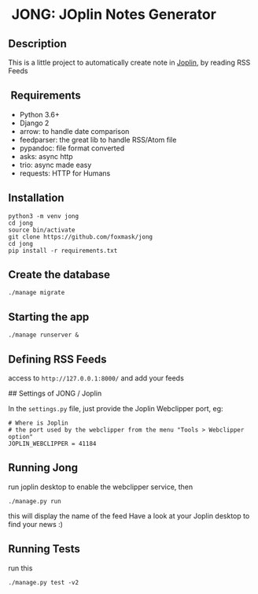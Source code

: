 #  JONG: JOplin Notes Generator

## Description

This is a little project to automatically create note in [Joplin](https://github.com/laurent22/joplin), by reading RSS Feeds

##  Requirements

* Python 3.6+
* Django 2
* arrow: to handle date comparison
* feedparser: the great lib to handle RSS/Atom file
* pypandoc: file format converted
* asks: async http
* trio: async made easy
* requests: HTTP for Humans

## Installation

```
python3 -m venv jong
cd jong
source bin/activate
git clone https://github.com/foxmask/jong
cd jong
pip install -r requirements.txt
```

## Create the database

```
./manage migrate
```

## Starting the app

```
./manage runserver &
```

## Defining RSS Feeds

access to `http://127.0.0.1:8000/` and add your feeds

## Settings of JONG / Joplin

In the `settings.py` file, just provide the Joplin Webclipper port, eg:
```
# Where is Joplin
# the port used by the webclipper from the menu "Tools > Webclipper option"
JOPLIN_WEBCLIPPER = 41184
```

## Running Jong

run joplin desktop to enable the webclipper service, then 

```
./manage.py run 
``` 

this will display the name of the feed 
Have a look at your Joplin desktop to find your news :)

## Running Tests

run this  
```
./manage.py test -v2 
``` 
